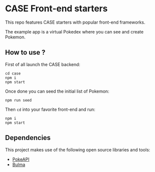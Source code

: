# CASE Front-end starters

This repo features CASE starters with popular front-end frameworks.

The example app is a virtual Pokedex where you can see and create Pokemon.

## How to use ?

First of all launch the CASE backend:

```
cd case
npm i
npm start
```

Once done you can seed the initial list of Pokemon:

```
npm run seed
```

Then `cd` into your favorite front-end and run:

```
npm i
npm start
```

## Dependencies

This project makes use of the following open source libraries and tools:

- [PokeAPI](https://github.com/PokeAPI/pokeapi)
- [Bulma](https://bulma.io)
